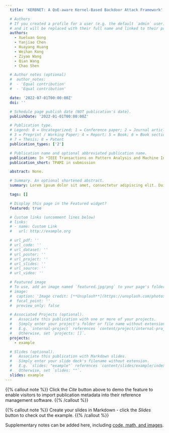 ```yaml
---
  title: 'KERBNET: A QoE-aware Kernel-Based Backdoor Attack Framework'

  # Authors
  # If you created a profile for a user (e.g. the default `admin` user), write the username (folder name) here
  # and it will be replaced with their full name and linked to their profile.
  authors:
    - Xueluan Gong
    - Yanjiao Chen
    - Huayang Huang
    - Weihan Kong
    - Ziyao Wang
    - Qian Wang
    - Chao Shen

  # Author notes (optional)
  #  author_notes:
  #  - 'Equal contribution'
  #  - 'Equal contribution'

  date: '2022-07-01T00:00:00Z'
  doi: ''

  # Schedule page publish date (NOT publication's date).
  publishDate: '2022-01-01T00:00:00Z'

  # Publication type.
  # Legend: 0 = Uncategorized; 1 = Conference paper; 2 = Journal article;
  # 3 = Preprint / Working Paper; 4 = Report; 5 = Book; 6 = Book section;
  # 7 = Thesis; 8 = Patent
  publication_types: ['2']

  # Publication name and optional abbreviated publication name.
  publication: In *IEEE Transactions on Pattern Analysis and Machine Intelligence*
  publication_short: TPAMI in submission

  abstract: None.

  # Summary. An optional shortened abstract.
  summary: Lorem ipsum dolor sit amet, consectetur adipiscing elit. Duis posuere tellus ac convallis placerat. Proin tincidunt magna sed ex sollicitudin condimentum.

  tags: []

  # Display this page in the Featured widget?
  featured: true

  # Custom links (uncomment lines below)
  # links:
  # - name: Custom Link
  #   url: http://example.org

  # url_pdf: ''
  # url_code: ''
  # url_dataset: ''
  # url_poster: ''
  # url_project: ''
  # url_slides: ''
  # url_source: ''
  # url_video: ''

  # Featured image
  # To use, add an image named `featured.jpg/png` to your page's folder.
  # image:
  #  caption: 'Image credit: [**Unsplash**](https://unsplash.com/photos/pLCdAaMFLTE)'
  #  focal_point: ''
  #  preview_only: false

  # Associated Projects (optional).
  #   Associate this publication with one or more of your projects.
  #   Simply enter your project's folder or file name without extension.
  #   E.g. `internal-project` references `content/project/internal-project/index.md`.
  #   Otherwise, set `projects: []`.
  projects:
    - example

  # Slides (optional).
  #   Associate this publication with Markdown slides.
  #   Simply enter your slide deck's filename without extension.
  #   E.g. `slides: "example"` references `content/slides/example/index.md`.
  #   Otherwise, set `slides: ""`.
  slides: example
---
```


{{% callout note %}}
Click the _Cite_ button above to demo the feature to enable visitors to import publication metadata into their reference management software.
{{% /callout %}}

{{% callout note %}}
Create your slides in Markdown - click the _Slides_ button to check out the example.
{{% /callout %}}

Supplementary notes can be added here, including [code, math, and images](https://wowchemy.com/docs/writing-markdown-latex/).
